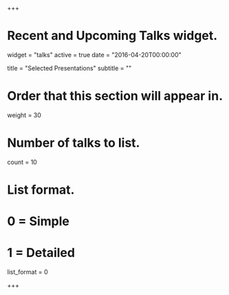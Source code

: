 +++
# Recent and Upcoming Talks widget.
widget = "talks"
active = true
date = "2016-04-20T00:00:00"

title = "Selected Presentations"
subtitle = ""

# Order that this section will appear in.
weight = 30

# Number of talks to list.
count = 10

# List format.
#   0 = Simple
#   1 = Detailed
list_format = 0

+++

